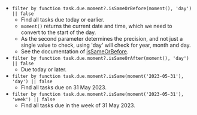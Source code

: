 <!-- placeholder to force blank line before included text -->

- ```filter by function task.due.moment?.isSameOrBefore(moment(), 'day') || false```
    - Find all tasks due today or earlier.
    - `moment()` returns the current date and time, which we need to convert to the start of the day.
    - As the second parameter determines the precision, and not just a single value to check, using 'day' will check for year, month and day.
    - See the documentation of [isSameOrBefore](https://momentjscom.readthedocs.io/en/latest/moment/05-query/04-is-same-or-before/).
- ```filter by function task.due.moment?.isSameOrAfter(moment(), 'day') || false```
    - Due today or later.
- ```filter by function task.due.moment?.isSame(moment('2023-05-31'), 'day') || false```
    - Find all tasks due on 31 May 2023.
- ```filter by function task.due.moment?.isSame(moment('2023-05-31'), 'week') || false```
    - Find all tasks due in the week of 31 May 2023.


<!-- placeholder to force blank line after included text -->
